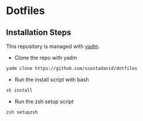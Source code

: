 # Dotfiles

## Installation Steps
This repository is managed with [yadm](https://github.com/TheLocehiliosan/yadm).

* Clone the repo with yadm
```bash
yadm clone https://github.com/scostadavid/dotfiles
```
* Run the install script with bash
```bash
sh install
```
* Run the zsh setup script
```bash
zsh setupzsh
```
